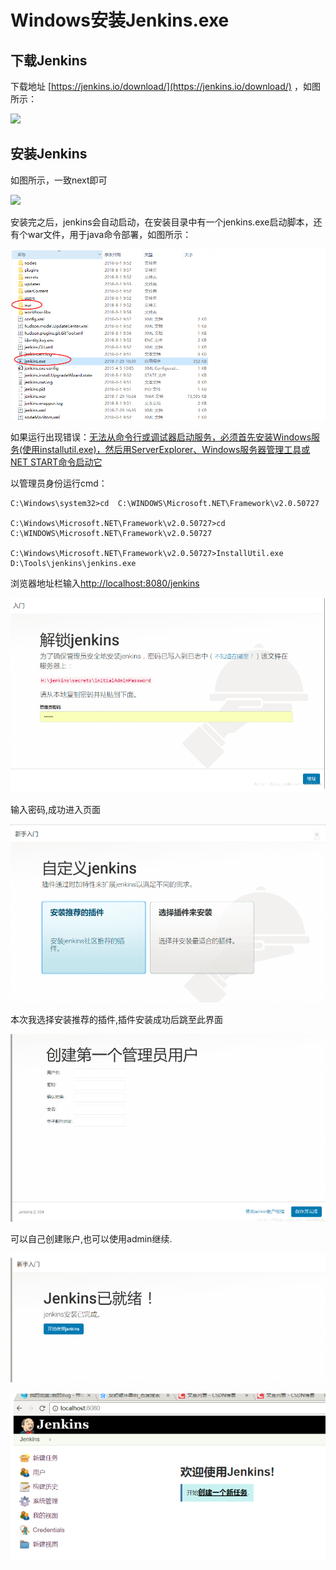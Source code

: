 # Windows安装Jenkins.exe

## 下载Jenkins

下载地址 [https://jenkins.io/download/](https://jenkins.io/download/) ，如图所示：

![](file:///C:\Users\tony\AppData\Roaming\Tencent\Users\596807862\QQ\WinTemp\RichOle\PN%28T%299}]RIDU%3Z96G`9[~5.png)

## 安装Jenkins

如图所示，一致next即可

![](file:///C:\Users\tony\AppData\Roaming\Tencent\Users\596807862\QQ\WinTemp\RichOle\R[[6NE2B%283BEYL7IT{~R%29}Q.png)

安装完之后，jenkins会自动启动，在安装目录中有一个jenkins.exe启动脚本，还有个war文件，用于java命令部署，如图所示：

![](/assets/import-jenkins-08.png)

如果运行出现错误：[无法从命令行或调试器启动服务，必须首先安装Windows服务\(使用installutil.exe\)，然后用ServerExplorer、Windows服务器管理工具或NET START命令启动它](https://www.cnblogs.com/kido050313/p/7805108.html)

以管理员身份运行cmd：

```
C:\Windows\system32>cd  C:\WINDOWS\Microsoft.NET\Framework\v2.0.50727

C:\Windows\Microsoft.NET\Framework\v2.0.50727>cd  C:\WINDOWS\Microsoft.NET\Framework\v2.0.50727

C:\Windows\Microsoft.NET\Framework\v2.0.50727>InstallUtil.exe D:\Tools\jenkins\jenkins.exe
```



浏览器地址栏输入[http://localhost:8080/jenkins](http://localhost:8080/jenkins)

![](/assets/import-jenkins-09.png)

输入密码,成功进入页面

![](/assets/import-jenkins-10.png)

本次我选择安装推荐的插件,插件安装成功后跳至此界面

![](/assets/import-jenkins-11.png)

可以自己创建账户,也可以使用admin继续.

![](/assets/import-jenkins-12.png)

![](/assets/import-jenkins-13.png)

